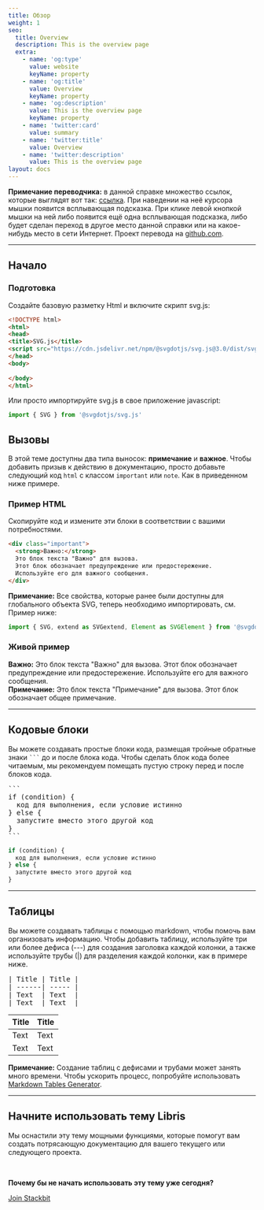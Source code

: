 ```yaml
---
title: Обзор
weight: 1
seo:
  title: Overview
  description: This is the overview page
  extra:
    - name: 'og:type'
      value: website
      keyName: property
    - name: 'og:title'
      value: Overview
      keyName: property
    - name: 'og:description'
      value: This is the overview page
      keyName: property
    - name: 'twitter:card'
      value: summary
    - name: 'twitter:title'
      value: Overview
    - name: 'twitter:description'
      value: This is the overview page
layout: docs
---  
```

<div class="note">
  <strong>Примечание переводчика:</strong> 
   в данной справке множество ссылок, которые выглядят вот так: 
       <span onclick="showClick('ссылка')"><a href="#" onclick="return false" onblur="hideClick()" onmouseover="show('ссылка')" onmouseout="hide()">ссылка</a></span>.  
   При наведении на неё курсора мышки появится всплывающая подсказка. При клике левой кнопкой мышки на ней либо появится ещё одна всплывающая подсказка, либо будет сделан переход в другое место данной справки или на какое-нибудь место в сети Интернет.  
Проект перевода на  <a href="https://github.com/customizer/svg.js-ru">github.com</a>.
</div>
<hr>

## Начало

### Подготовка

Создайте базовую разметку Html и включите скрипт svg.js:  
 ``` html
<!DOCTYPE html>
<html>
<head>
<title>SVG.js</title>
<script src="https://cdn.jsdelivr.net/npm/@svgdotjs/svg.js@3.0/dist/svg.min.js"></script>
</head>
<body>
    
</body>
</html>
```
Или просто импортируйте svg.js в свое приложение javascript:  
``` js
import { SVG } from '@svgdotjs/svg.js'
```

## Вызовы

В этой теме доступны два типа выносок: **примечание** и **важное**. Чтобы добавить призыв к действию в документацию, просто добавьте следующий код `html` с классом `important` или `note`. Как в приведенном ниже примере.

### Пример HTML

Скопируйте код и измените эти блоки в соответствии с вашими потребностями.

```html
<div class="important">
  <strong>Важно:</strong> 
  Это блок текста "Важно" для вызова.
  Этот блок обозначает предупреждение или предостережение. 
  Используйте его для важного сообщения. 
</div>
```
<div class="note">
  <strong>Примечание:</strong>
  Все свойства, которые ранее были доступны для глобального объекта SVG, теперь необходимо импортировать, см. Пример ниже:
</div>

```js
import { SVG, extend as SVGextend, Element as SVGElement } from '@svgdotjs/svg.js'
```

### Живой пример

<div class="important">
  <strong>Важно:</strong> 
  Это блок текста "Важно" для вызова. 
  Этот блок обозначает предупреждение или предостережение.
  Используйте его для важного сообщения. 
</div>

<div class="note">
  <strong>Примечание:</strong> 
  Это блок текста "Примечание" для вызова. 
  Этот блок обозначает общее примечание. 
</div>

<hr>

## Кодовые блоки

Вы можете создавать простые блоки кода, размещая тройные обратные знаки <code>```</code> до и после блока кода. Чтобы сделать блок кода более читаемым, мы рекомендуем помещать пустую строку перед и после блоков кода.

<pre>```
if (condition) {
  код для выполнения, если условие истинно
} else {
  запустите вместо этого другой код
}
```
</pre>

``` js
if (condition) {
  код для выполнения, если условие истинно
} else {
  запустите вместо этого другой код
}
```

<hr>

## Таблицы

Вы можете создавать таблицы с помощью markdown, чтобы помочь вам организовать информацию. Чтобы добавить таблицу, используйте три или более дефиса (---) для создания заголовка каждой колонки, а также используйте трубы (|) для разделения каждой колонки, как в примере ниже.

<pre>
| Title | Title |
| ------| ----- |
| Text  | Text  |
| Text  | Text  |
</pre>

| Title | Title |
| ------| ----- |
| Text  | Text  |
| Text  | Text  |

<div class="note">
  <strong>Примечание:</strong> 
  Создание таблиц с дефисами и трубами может занять много времени. Чтобы ускорить процесс, попробуйте использовать <a href="http://www.tablesgenerator.com/markdown_tables" >Markdown Tables Generator</a>.
</div>

<hr>

## Начните использовать тему Libris

Мы оснастили эту тему мощными функциями, которые помогут вам создать потрясающую документацию для вашего текущего или следующего проекта.

<br>

**Почему бы не начать использовать эту тему уже сегодня?**

<a href="https://www.stackbit.com/" class="button">Join Stackbit</a>
